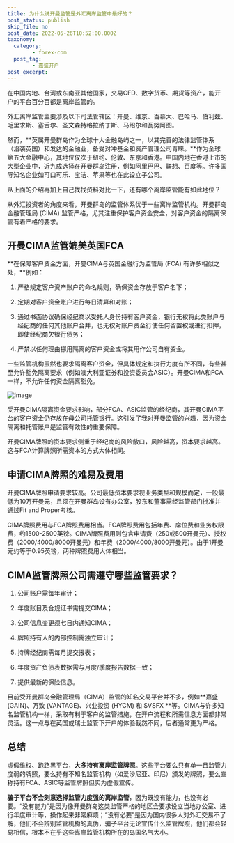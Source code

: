 ```yaml
---
title: 为什么说开曼监管是外汇离岸监管中最好的？
post_status: publish
skip_file: no
post_date: 2022-05-26T10:52:00.000Z
taxonomy:
  category:
        - forex-com
  post_tag:
        - 嘉盛开户
post_excerpt: 
---
```

在中国内地、台湾或东南亚其他国家，交易CFD、数字货币、期货等资产，能开户的平台百分百都是离岸监管的。

外汇离岸监管主要涉及以下司法管辖区：开曼、维京、百慕大、巴哈马、伯利兹、毛里求斯、塞舌尔、圣文森特格拉纳丁斯、马绍尔和瓦努阿图。

然而，**英属开曼群岛作为全球十大金融岛屿之一，以其完善的法律监管体系（沿袭英国）和发达的金融业，备受对冲基金和资产管理公司青睐。**作为全球第五大金融中心，其地位仅次于纽约、伦敦、东京和香港。中国内地在香港上市的大型企业中，近九成选择在开曼群岛注册，例如阿里巴巴、联想、百度等。许多国际知名企业如可口可乐、宝洁、苹果等也在此设立子公司。

从上面的介绍再加上自己找找资料对比一下，还有哪个离岸监管能有如此地位？

从外汇投资者的角度来看，开曼群岛的监管体系优于一些离岸监管机构。开曼群岛金融管理局 (CIMA) 监管严格，尤其注重保护客户资金安全，对客户资金的隔离保管有着严格的要求。

## 开曼CIMA监管媲美英国FCA

**在保障客户资金方面，开曼CIMA与英国金融行为监管局 (FCA) 有许多相似之处，**例如：

1. 严格规定客户资产账户的命名规则，确保资金存放于客户名下；

1. 定期对客户资金账户进行每日清算和对账；

1. 通过书面协议确保经纪商以受托人身份持有客户资金，银行无权将此类账户与经纪商的任何其他账户合并，也无权对账户资金行使任何留置权或进行扣押，即使经纪商欠银行债务；

1. 严禁以任何理由挪用隔离的客户资金或将其用作公司自有资金。

一些监管机构虽然也要求隔离客户资金，但具体规定和执行力度有所不同，有些甚至允许豁免隔离要求（例如澳大利亚证券和投资委员会ASIC）。开曼CIMA和FCA一样，不允许任何资金隔离豁免。

![Image](https://prod-files-secure.s3.us-west-2.amazonaws.com/39ed1227-6d7d-4570-be36-9ccd4a2c4241/bd849744-3fcb-4a37-8312-357962c8f065/image.png?X-Amz-Algorithm=AWS4-HMAC-SHA256&X-Amz-Content-Sha256=UNSIGNED-PAYLOAD&X-Amz-Credential=ASIAZI2LB46627KYWGBR%2F20250426%2Fus-west-2%2Fs3%2Faws4_request&X-Amz-Date=20250426T041344Z&X-Amz-Expires=3600&X-Amz-Security-Token=IQoJb3JpZ2luX2VjEKT%2F%2F%2F%2F%2F%2F%2F%2F%2F%2FwEaCXVzLXdlc3QtMiJGMEQCIEqGrwpprAWFL5NX9vkIJ9qwgVo594mmHvhdKyKpKtwwAiBs3GIkT9vQb4OClgp%2BgVVIiGvXst3ZMqa0kytS9b2rpCr%2FAwg9EAAaDDYzNzQyMzE4MzgwNSIM6aVquyxE9QWaCI1iKtwD%2F86tDG3BLd07AL87dF6tbZ82jKb8eHT0UGvdRS1j%2Fam0B7WYUcsWM3LrkPMCN81T0qvudMrYclxRNNPHKfB6fxADSFKwui7GUltX6zAsKl6hQLPhmn9EHnghLTFW8y7mdI8WYWsFsCbl9GrP%2BATjjeUXiN5x5vnOPQrUA9vT2lqWcs9z%2F638Z4Isul4xJi%2BgfISESQtMDLYFn14pRk%2FREhe2F5umHnQkeospl4EZDhQEW1Z7yC9oFm%2BflTFBK1S5MRhbO0IpFZ4aIAFnClqS6UiIzkJ0fFHaeWIWohHgHrm11vKY53Xt%2BZiQeyfzMc574X3MfD9tysFBwThQ%2FmVoNmFXjaz6TIO2p2NzhWD84v%2Bk9q2o2WDyg0mLqSCci%2Ffjisi%2B9rwQ0iw2pyAW15jrDpXpIediX4Ux0Bi95DWIwqIweXoX8Sy5A%2Bk6%2FrUaBV8bYEZF%2BsmAIY33dvYPN3IPLtuKbEldEiI97k8sTB67qzRXlctvd%2F4qrXxKfpiYBN4EbGVpOSK5WSrTzmctgJDtlV9lqfdnuauP29S9j0DPFxVUKR9X63EFnZaYQkNSmgeZ26u%2B5fnpVnrSE6GLEPRVA8j32f%2BizGlA%2B5cOxTnQYCJgz7Iw82WhRZtTgVgwibexwAY6pgHKLD%2Fbc7gr5dKW7M8ZP%2B0KHl2jJ5aAqHqxXpUYo9diwB8rgPDt4cemPbVG17aF3eWaa3xcnKvATed%2FRTbzFmAe5QCsxGZtVR76UDTol%2BsnrtkHKmQt2vl7rOXPZ6kNp%2B4VDVXbuHzA2XVvcd1dc1XckAyKYr9TutpLg%2BS1IvopJ6jikog1uE5g07fhJEXzpCv4gEIOjYxsLFZrUwkO6WkXwMoe33kO&X-Amz-Signature=ae625325e5e0e63bf29f67ed951fc1c9c7149cd908d28e52fa687398abfc0971&X-Amz-SignedHeaders=host&x-id=GetObject)

受开曼CIMA隔离资金要求影响，部分FCA、ASIC监管的经纪商，其开曼CIMA平台的客户资金仍存放在母公司托管银行。这引发了我对开曼监管的兴趣，因为资金隔离和托管账户是监管有效性的重要保障。

开曼CIMA牌照的资本要求侧重于经纪商的风险敞口，风险越高，资本要求越高。这与FCA计算牌照所需资本的方式大体相同。

## **申请CIMA牌照的难易及费用**

开曼CIMA牌照申请要求较高。公司最低资本要求视业务类型和规模而定，一般最低为10万开曼元，且须在开曼群岛设有办公室，股东和董事需经监管部门批准并通过Fit and Proper考核。

CIMA牌照费用与FCA牌照费用相当。FCA牌照费用包括年费、席位费和业务权限费，约1500-2500英镑。CIMA牌照费用则包含申请费（250或500开曼元）、授权费（2000/4000/8000开曼元）和年费（2000/4000/8000开曼元）。由于1开曼元约等于0.95英镑，两种牌照费用大体相当。

## CIMA监管牌照公司需遵守哪些监管要求？

1. 公司账户需每年审计；

1. 年度账目及合规证书需提交CIMA；

1. 公司信息变更须七日内通知CIMA；

1. 牌照持有人的内部控制需独立审计；

1. 持牌经纪商需每月提交报表；

1. 年度资产负债表数据需与月度/季度报告数据一致；

1. 提供最新的保险信息。

目前受开曼群岛金融管理局（CIMA）监管的知名交易平台并不多，例如**嘉盛 (GAIN)、万致 (VANTAGE)、兴业投资 (HYCM) 和 SVSFX **等。CIMA与许多知名监管机构一样，采取有利于客户的监管措施，在开户流程和所需信息方面都非常灵活。这一点与在英国或瑞士监管下开户的体验截然不同，后者通常更为严格。

## 总结

虚假维权、跑路黑平台，**大多持有离岸监管牌照**。这些平台要么只有单一且监管力度弱的牌照，要么持有不知名监管机构（如爱沙尼亚、印尼）颁发的牌照，要么宣称持有FCA、ASIC等监管牌照但实为虚假宣传。

**骗子平台不会刻意选择监管力度强的离岸监管**，因为既没有能力，也没有必要。“没有能力”是因为像开曼群岛这类监管严格的地区会要求设立当地办公室、进行年度审计等，操作起来非常麻烦；“没有必要”是因为国内很多人对外汇交易不了解，他们不会辨别监管机构的真伪，骗子平台无论宣传什么监管牌照，他们都会轻易相信，根本不在乎这些离岸监管机构所在的岛国名气大小。